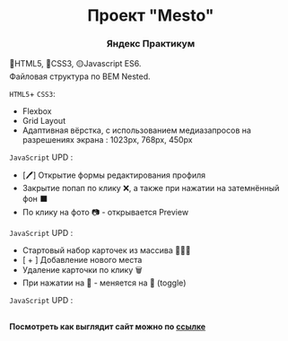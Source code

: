 <h1 align="center">Проект "Mesto"</h1>
<h3 align="center">Яндекс Практикум</h3>

🔴HTML5, 🔵CSS3, 🟡Javascript ES6.  
Файловая структура по BEM Nested.

`HTML5`+ `CSS3`:
* Flexbox
* Grid Layout
* Адаптивная вёрстка, с использованием медиазапросов на разрешениях экрана : 1023px, 768px, 450px

`JavaScript` UPD :
* [🖊] Открытие формы редактирования профиля 
* Закрытие попап по клику ❌, а также при нажатии на затемнённый фон ⬛
* По клику на фото 📷 - открывается Preview

`JavaScript` UPD :
* Стартовый набор карточек из массива 🎴🎴🎴
* [ + ] Добавление нового места
* Удаление карточки по клику 🗑
* При нажатии на 🤍 - меняется на 🖤 (toggle) 

`JavaScript` UPD :


##
**Посмотреть как выглядит сайт можно по <a target="_blank" href="https://vladimirkrylov01.github.io/Mesto/">ссылке</a>**
